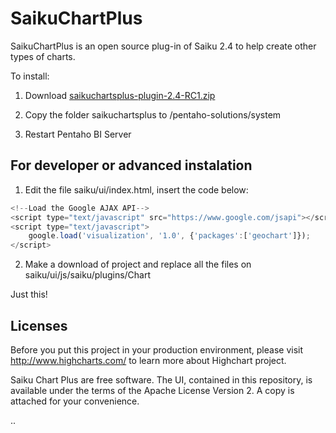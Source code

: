 SaikuChartPlus
==============

SaikuChartPlus is an open source plug-in of Saiku 2.4 to help create other types of charts.

To install:

1) Download <a target="no_blank" href="http://code.google.com/p/saikuchartplus/downloads/list">saikuchartsplus-plugin-2.4-RC1.zip</a>

2) Copy the folder saikuchartsplus to /pentaho-solutions/system

3) Restart Pentaho BI Server

For developer or advanced instalation
------------------

1) Edit the file saiku/ui/index.html, insert the code below:
`````javascript
<!--Load the Google AJAX API-->
<script type="text/javascript" src="https://www.google.com/jsapi"></script>
<script type="text/javascript"> 
	google.load('visualization', '1.0', {'packages':['geochart']});
</script>
`````
2) Make a download of project and replace all the files on saiku/ui/js/saiku/plugins/Chart

Just this!

Licenses
------------------

Before you put this project in your production environment, please visit http://www.highcharts.com/ to learn more about Highchart project.

Saiku Chart Plus are free software. The UI, contained in this repository,
is available under the terms of the Apache License Version 2. A copy is attached for your convenience.

..
